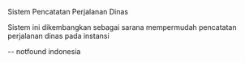 Sistem Pencatatan Perjalanan Dinas 

Sistem ini dikembangkan sebagai sarana mempermudah pencatatan perjalanan dinas pada instansi 

-- notfound indonesia
